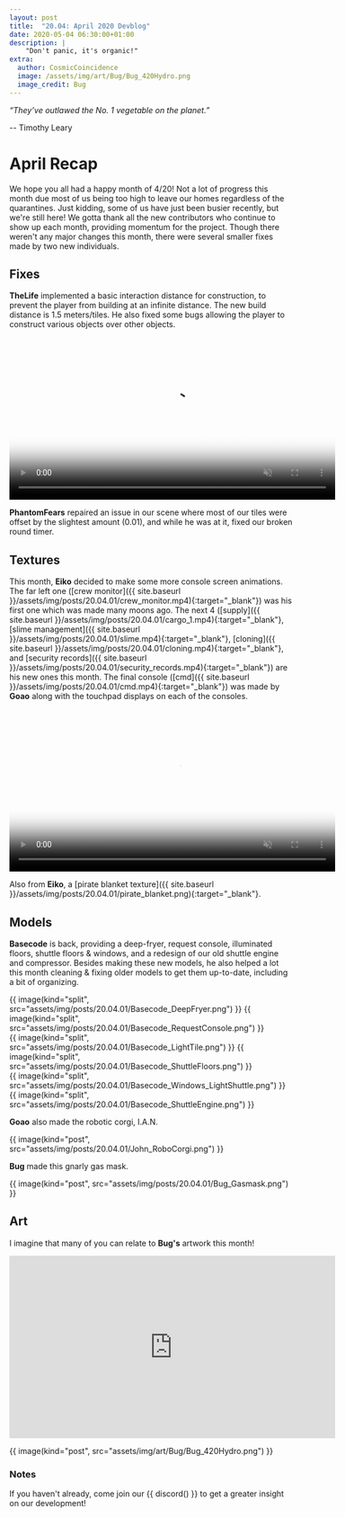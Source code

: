 ```yaml
---
layout: post
title:  "20.04: April 2020 Devblog"
date: 2020-05-04 06:30:00+01:00
description: |
    "Don't panic, it's organic!"
extra:
  author: CosmicCoincidence
  image: /assets/img/art/Bug/Bug_420Hydro.png
  image_credit: Bug
---
```


*“They’ve outlawed the No. 1 vegetable on the planet.”*

-- Timothy Leary

# April Recap

We hope you all had a happy month of 4/20! Not a lot of progress this month due most of us being too high to leave our homes regardless of the quarantines. Just kidding, some of us have just been busier recently, but we're still here! We gotta thank all the new contributors who continue to show up each month, providing momentum for the project. Though there weren't any major changes this month, there were several smaller fixes made by two new individuals.

## Fixes

**TheLife** implemented a basic interaction distance for construction, to prevent the player from building at an infinite distance. The new build distance is 1.5 meters/tiles. He also fixed some bugs allowing the player to construct various objects over other objects.

<video controls muted poster="{{ site.baseurl }}/assets/img/posts/20.04.01/TheLife_BuildDistance.png" width="580px">
  <source src="{{ site.baseurl }}/assets/img/posts/20.04.01/TheLife_BuildDistance.mp4" type="video/mp4">
</video>

**PhantomFears** repaired an issue in our scene where most of our tiles were offset by the slightest amount (0.01), and while he was at it, fixed our broken round timer.

## Textures

This month, **Eiko** decided to make some more console screen animations. The far left one ([crew monitor]({{ site.baseurl }}/assets/img/posts/20.04.01/crew_monitor.mp4){:target="_blank"}) was his first one which was made many moons ago. The next 4 ([supply]({{ site.baseurl }}/assets/img/posts/20.04.01/cargo_1.mp4){:target="_blank"}, [slime management]({{ site.baseurl }}/assets/img/posts/20.04.01/slime.mp4){:target="_blank"}, [cloning]({{ site.baseurl }}/assets/img/posts/20.04.01/cloning.mp4){:target="_blank"}, and [security records]({{ site.baseurl }}/assets/img/posts/20.04.01/security_records.mp4){:target="_blank"}) are his new ones this month. The final console ([cmd]({{ site.baseurl }}/assets/img/posts/20.04.01/cmd.mp4){:target="_blank"}) was made by **Goao** along with the touchpad displays on each of the consoles.

<video autoplay="autoplay" muted loop="loop" poster="{{ site.baseurl }}/assets/img/posts/20.04.01/Consoles.png" width="580px">
  <source src="{{ site.baseurl }}/assets/img/posts/20.04.01/Consoles.mp4" type="video/mp4">
</video>

Also from **Eiko**, a [pirate blanket texture]({{ site.baseurl }}/assets/img/posts/20.04.01/pirate_blanket.png){:target="_blank"}.

## Models

**Basecode** is back, providing a deep-fryer, request console, illuminated floors, shuttle floors & windows, and a redesign of our old shuttle engine and compressor. Besides making these new models, he also helped a lot this month cleaning & fixing older models to get them up-to-date, including a bit of organizing.

<div class='horizontal-2' markdown='1'>
  {{ image(kind="split", src="assets/img/posts/20.04.01/Basecode_DeepFryer.png") }}
  {{ image(kind="split", src="assets/img/posts/20.04.01/Basecode_RequestConsole.png") }}
</div>

<div class='horizontal-2' markdown='1'>
  {{ image(kind="split", src="assets/img/posts/20.04.01/Basecode_LightTile.png") }}
  {{ image(kind="split", src="assets/img/posts/20.04.01/Basecode_ShuttleFloors.png") }}
</div>

<div class='horizontal-2' markdown='1'>
  {{ image(kind="split", src="assets/img/posts/20.04.01/Basecode_Windows_LightShuttle.png") }}
  {{ image(kind="split", src="assets/img/posts/20.04.01/Basecode_ShuttleEngine.png") }}
</div>

**Goao** also made the robotic corgi, I.A.N.

{{ image(kind="post", src="assets/img/posts/20.04.01/John_RoboCorgi.png") }}

**Bug** made this gnarly gas mask.

{{ image(kind="post", src="assets/img/posts/20.04.01/Bug_Gasmask.png") }}

## Art

I imagine that many of you can relate to **Bug's** artwork this month!

<iframe class="video" width="580px" height="325px" src="https://www.youtube-nocookie.com/embed/J_NM59nEk4Y" frameborder="0" allow="accelerometer; autoplay; encrypted-media; gyroscope; picture-in-picture" allowfullscreen></iframe>

{{ image(kind="post", src="assets/img/art/Bug/Bug_420Hydro.png") }}

### Notes

If you haven't already, come join our {{ discord() }} to get a greater insight on our development!
